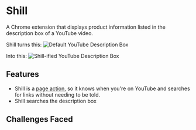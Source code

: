 # Shill
A Chrome extension that displays product information listed in the description box of a YouTube video. 

Shill turns this:
![Default YouTube Description Box](http://res.cloudinary.com/ashvalejohn/image/upload/c_scale,w_500/v1512761346/before_ychiyc.png)

Into this:
![Shill-ified YouTube Description Box](http://res.cloudinary.com/ashvalejohn/image/upload/c_scale,w_500/v1512761346/after_h5uoph.png)

## Features
- Shill is a [page action](https://developer.chrome.com/extensions/pageAction), so it knows when you're on YouTube and searches for links without needing to be told.
- Shill searches the description box 


## Challenges Faced